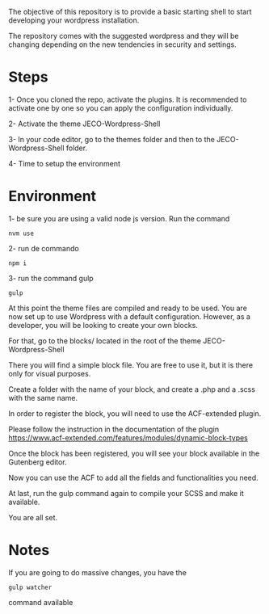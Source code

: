 The objective of this repository is to provide a basic starting shell to start developing your wordpress installation.

The repository comes with the suggested wordpress and they will be changing depending on the new tendencies in security and settings.

# Steps

1- Once you cloned the repo, activate the plugins. It is recommended to activate one by one so you can apply the configuration individually.

2- Activate the theme JECO-Wordpress-Shell

3- In your code editor, go to the themes folder and then to the JECO-Wordpress-Shell folder.

4- Time to setup the environment

# Environment

1- be sure you are using a valid node js version. Run the command 
```
nvm use
```

2- run de commando
```
npm i
```

3- run the command gulp
```
gulp
```

At this point the theme files are compiled and ready to be used. You are now set up to use Wordpress with a default configuration.
However, as a developer, you will be looking to create your own blocks.

For that, go to the blocks/ located in the root of the theme JECO-Wordpress-Shell

There you will find a simple block file. You are free to use it, but it is there only for visual purposes.

Create a folder with the name of your block, and create a .php and a .scss with the same name.

In order to register the block, you will need to use the ACF-extended plugin.

Please follow the instruction in the documentation of the plugin https://www.acf-extended.com/features/modules/dynamic-block-types

Once the block has been registered, you will see your block available in the Gutenberg editor.

Now you can use the ACF to add all the fields and functionalities you need. 

At last, run the gulp command again to compile your SCSS and make it available.

You are all set.

# Notes
If you are going to do massive changes, you have the 
```
gulp watcher
``` 
command available

